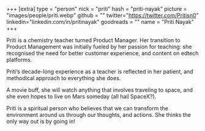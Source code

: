 +++
[extra]
type = "person"
nick = "priti"
hash = "priti-nayak"
picture = "images/people/priti.webp"
github = ""
twitter="https://twitter.com/Pritisn0"
linkedin="linkedin.com/in/pritinayak"
goodreads = ""
name = "Priti Nayak"
+++

  <p class="text-black text-base leading-normal  md:text-xl lg:text-xl md:leading-snug font-light pb-4 md:pb-7">
    Priti is a chemistry teacher turned Product Manager. Her transition to Product Management was initially fueled by her passion for teaching: she recognised the need for better customer experience, and content on edtech platforms.
  </p>
  <p class="text-black text-base leading-normal  md:text-xl lg:text-xl md:leading-snug font-light pb-4 md:pb-7">
    Priti’s decade-long experience as a teacher is reflected in her patient, and methodical approach to everything she does.
  </p>
  <p class="text-black text-base leading-normal  md:text-xl lg:text-xl md:leading-snug font-light pb-4 md:pb-7">
    A movie buff, she will watch anything that involves traveling to space, and she even hopes to live on Mars someday (all hail SpaceX?).
  </p>
  <p class="text-black text-base leading-normal  md:text-xl lg:text-xl md:leading-snug font-light pb-4 md:pb-7">
    Priti is a spiritual person who believes that we can transform the environment around us through our thoughts, and actions. She thinks the only way out is by going in!
  </p>

